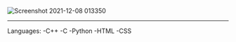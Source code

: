 ![Screenshot 2021-12-08 013350](https://user-images.githubusercontent.com/79613566/145109583-f48446c6-2bc4-466d-848b-10900fbbe4e0.png)

------------------------------
Languages:
-C++
-C
-Python
-HTML
-CSS 
